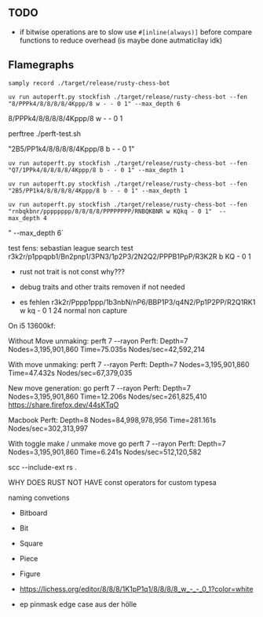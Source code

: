 ## TODO

- if bitwise operations are to slow use `#[inline(always)]` before compare functions to reduce overhead (is maybe done autmaticllay idk)

## Flamegraphs

`samply record ./target/release/rusty-chess-bot`

`uv run autoperft.py stockfish ./target/release/rusty-chess-bot --fen "8/PPPk4/8/8/8/8/4Kppp/8 w - - 0 1" --max_depth 6`

8/PPPk4/8/8/8/8/4Kppp/8 w - - 0 1

perftree ./perft-test.sh

"2B5/PP1k4/8/8/8/8/4Kppp/8 b - - 0 1"

`uv run autoperft.py stockfish ./target/release/rusty-chess-bot --fen "Q7/1PPk4/8/8/8/8/4Kppp/8 b - - 0 1" --max_depth 1`

`uv run autoperft.py stockfish ./target/release/rusty-chess-bot --fen "2B5/PP1k4/8/8/8/8/4Kppp/8 b - - 0 1" --max_depth 1`

`uv run autoperft.py stockfish ./target/release/rusty-chess-bot --fen "rnbqkbnr/pppppppp/8/8/8/8/PPPPPPPP/RNBQKBNR w KQkq - 0 1"  --max_depth 4`

" --max_depth 6`

test fens:
sebastian league search test r3k2r/p1ppqpb1/Bn2pnp1/3PN3/1p2P3/2N2Q2/PPPB1PpP/R3K2R b KQ - 0 1

- rust not trait is not const why???

- debug traits and other traits removen if not needed

- es fehlen r3k2r/Pppp1ppp/1b3nbN/nP6/BBP1P3/q4N2/Pp1P2PP/R2Q1RK1 w kq - 0 1
  24 normal non capture

On i5 13600kf:

Without Move unmaking:
perft 7 --rayon
Perft: Depth=7 Nodes=3,195,901,860 Time=75.035s Nodes/sec=42,592,214

With move unmaking:
perft 7 --rayon
Perft: Depth=7 Nodes=3,195,901,860 Time=47.432s Nodes/sec=67,379,035

New move generation:
go perft 7 --rayon
Perft: Depth=7 Nodes=3,195,901,860 Time=12.206s Nodes/sec=261,825,410
https://share.firefox.dev/44sKTqO

Macbook
Perft: Depth=8 Nodes=84,998,978,956 Time=281.161s Nodes/sec=302,313,997

With toggle make / unmake move
go perft 7 --rayon
Perft: Depth=7 Nodes=3,195,901,860 Time=6.241s Nodes/sec=512,120,582

scc --include-ext rs .

WHY DOES RUST NOT HAVE const operators for custom typesa

naming convetions

- Bitboard
- Bit
- Square

- Piece
- Figure

- https://lichess.org/editor/8/8/8/1K1pP1q1/8/8/8/8_w_-_-_0_1?color=white
- ep pinmask edge case aus der hölle
